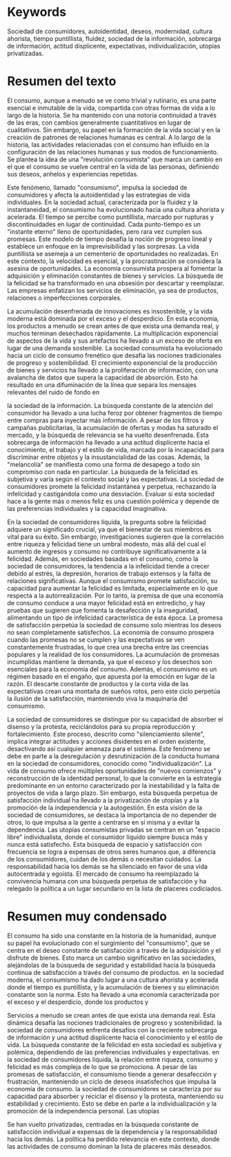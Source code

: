 # Keywords

Sociedad de consumidores, autoidentidad, deseos, modernidad, cultura ahorista, tiempo puntillista, fluidez, sociedad de la información, sobrecarga de información, actitud displicente, expectativas, individualización, utopías privatizadas. 
# Resumen del texto

El consumo, aunque a menudo se ve como trivial y rutinario, es una parte esencial e inmutable de la vida, compartida con otras formas de vida a lo largo de la historia. Se ha mantenido con una notoria continuidad a través de las eras, con cambios generalmente cuantitativos en lugar de cualitativos. Sin embargo, su papel en la formación de la vida social y en la creación de patrones de relaciones humanas es central. A lo largo de la historia, las actividades relacionadas con el consumo han influido en la configuración de las relaciones humanas y sus modos de funcionamiento. Se plantea la idea de una "revolución consumista" que marca un cambio en el que el consumo se vuelve central en la vida de las personas, definiendo sus deseos, anhelos y experiencias repetidas. 

Este fenómeno, llamado "consumismo", impulsa la sociedad de consumidores y afecta la autoidentidad y las estrategias de vida individuales. En la sociedad actual, caracterizada por la fluidez y la instantaneidad, el consumismo ha evolucionado hacia una cultura ahorista y acelerada. El tiempo se percibe como puntillista, marcado por rupturas y discontinuidades en lugar de continuidad. Cada punto-tiempo es un "instante eterno" lleno de oportunidades, pero rara vez cumplen sus promesas. Este modelo de tiempo desafía la noción de progreso lineal y establece un enfoque en la imprevisibilidad y las sorpresas. La vida puntillista se asemeja a un cementerio de oportunidades no realizadas. En este contexto, la velocidad es esencial, y la procrastinación se considera la asesina de oportunidades. La economía consumista prospera al fomentar la adquisición y eliminación constantes de bienes y servicios. La búsqueda de la felicidad se ha transformado en una obsesión por descartar y reemplazar. Las empresas enfatizan los servicios de eliminación, ya sea de productos, relaciones o imperfecciones corporales. 

La acumulación desenfrenada de innovaciones es insostenible, y la vida moderna está dominada por el exceso y el desperdicio. En esta economía, los productos a menudo se crean antes de que exista una demanda real, y muchos terminan desechados rápidamente. La multiplicación exponencial de aspectos de la vida y sus artefactos ha llevado a un exceso de oferta en lugar de una demanda sostenible. La sociedad consumista ha evolucionado hacia un ciclo de consumo frenético que desafía las nociones tradicionales de progreso y sostenibilidad. El crecimiento exponencial de la producción de bienes y servicios ha llevado a la proliferación de información, con una avalancha de datos que supera la capacidad de absorción. Esto ha resultado en una difuminación de la línea que separa los mensajes relevantes del ruido de fondo en

la sociedad de la información. La búsqueda constante de la atención del consumidor ha llevado a una lucha feroz por obtener fragmentos de tiempo entre compras para inyectar más información. A pesar de los filtros y campañas publicitarias, la acumulación de ofertas y modas ha saturado el mercado, y la búsqueda de relevancia se ha vuelto desenfrenada. Esta sobrecarga de información ha llevado a una actitud displicente hacia el conocimiento, el trabajo y el estilo de vida, marcada por la incapacidad para discriminar entre objetos y la insustancialidad de las cosas. Además, la "melancolía" se manifiesta como una forma de desapego a todo sin compromiso con nada en particular. La búsqueda de la felicidad es subjetiva y varía según el contexto social y las expectativas. La sociedad de consumidores promete la felicidad instantánea y perpetua, rechazando la infelicidad y castigándola como una desviación. Evaluar si esta sociedad hace a la gente más o menos feliz es una cuestión polémica y depende de las preferencias individuales y la capacidad imaginativa.

En la sociedad de consumidores líquida, la pregunta sobre la felicidad adquiere un significado crucial, ya que el bienestar de sus miembros es vital para su éxito. Sin embargo, investigaciones sugieren que la correlación entre riqueza y felicidad tiene un umbral modesto, más allá del cual el aumento de ingresos y consumo no contribuye significativamente a la felicidad. Además, en sociedades basadas en el consumo, como la sociedad de consumidores, la tendencia a la infelicidad tiende a crecer debido al estrés, la depresión, horarios de trabajo extensos y la falta de relaciones significativas. Aunque el consumismo promete satisfacción, su capacidad para aumentar la felicidad es limitada, especialmente en lo que respecta a la autorrealización. Por lo tanto, la premisa de que una economía de consumo conduce a una mayor felicidad está en entredicho, y hay pruebas que sugieren que fomenta la desafección y la inseguridad, alimentando un tipo de infelicidad característica de esta época. La promesa de satisfacción perpetúa la sociedad de consumo solo mientras los deseos no sean completamente satisfechos. La economía de consumo prospera cuando las promesas no se cumplen y las expectativas se ven constantemente frustradas, lo que crea una brecha entre las creencias populares y la realidad de los consumidores. La acumulación de promesas incumplidas mantiene la demanda, ya que el exceso y los desechos son esenciales para la economía del consumo. Además, el consumismo es un régimen basado en el engaño, que apuesta por la emoción en lugar de la razón. El descarte constante de productos y la corta vida de las expectativas crean una montaña de sueños rotos, pero este ciclo perpetúa la ilusión de la satisfacción, manteniendo viva la maquinaria del consumismo. 

La sociedad de consumidores se distingue por su capacidad de absorber el disenso y la protesta, reciclándolos para su propia reproducción y fortalecimiento. Este proceso, descrito como "silenciamiento silente", implica integrar actitudes y acciones disidentes en el orden existente, desactivando así cualquier amenaza para el sistema. Este fenómeno se debe en parte a la desregulación y desrutinización de la conducta humana en la sociedad de consumidores, conocido como "individualización". La vida de consumo ofrece múltiples oportunidades de "nuevos comienzos" y reconstrucción de la identidad personal, lo que la convierte en la estrategia predominante en un entorno caracterizado por la inestabilidad y la falta de proyectos de vida a largo plazo. Sin embargo, esta búsqueda perpetua de satisfacción individual ha llevado a la privatización de utopías y a la promoción de la independencia y la autogestión. En esta visión de la sociedad de consumidores, se destaca la importancia de no depender de otros, lo que impulsa a la gente a centrarse en sí misma y a evitar la dependencia. Las utopías consumistas privadas se centran en un "espacio libre" individualista, donde el consumidor líquido siempre busca más y nunca está satisfecho. Esta búsqueda de espacio y satisfacción con frecuencia se logra a expensas de otros seres humanos que, a diferencia de los consumidores, cuidan de los demás o necesitan cuidados. La responsabilidad hacia los demás se ha silenciado en favor de una vida autocentrada y egoísta. El mercado de consumo ha reemplazado la convivencia humana con una búsqueda perpetua de satisfacción y ha relegado la política a un lugar secundario en la lista de placeres codiciados.
# Resumen muy condensado

El consumo ha sido una constante en la historia de la humanidad, aunque su papel ha evolucionado con el surgimiento del "consumismo", que se centra en el deseo constante de satisfacción a través de la adquisición y el disfrute de bienes. Esto marca un cambio significativo en las sociedades, alejándolas de la búsqueda de seguridad y estabilidad hacia la búsqueda continua de satisfacción a través del consumo de productos. en la sociedad moderna, el consumismo ha dado lugar a una cultura ahorista y acelerada donde el tiempo es puntillista, y la acumulación de bienes y su eliminación constante son la norma. Esto ha llevado a una economía caracterizada por el exceso y el desperdicio, donde los productos y

Servicios a menudo se crean antes de que exista una demanda real. Esta dinámica desafía las nociones tradicionales de progreso y sostenibilidad. la sociedad de consumidores enfrenta desafíos con la creciente sobrecarga de información y una actitud displicente hacia el conocimiento y el estilo de vida. La búsqueda constante de la felicidad en esta sociedad es subjetiva y polémica, dependiendo de las preferencias individuales y expectativas. en la sociedad de consumidores líquida, la relación entre riqueza, consumo y felicidad es más compleja de lo que se promociona. A pesar de las promesas de satisfacción, el consumismo tiende a generar desafección y frustración, manteniendo un ciclo de deseos insatisfechos que impulsa la economía de consumo. la sociedad de consumidores se caracteriza por su capacidad para absorber y reciclar el disenso y la protesta, manteniendo su estabilidad y crecimiento. Esto se debe en parte a la individualización y la promoción de la independencia personal. Las utopías

Se han vuelto privatizadas, centradas en la búsqueda constante de satisfacción individual a expensas de la dependencia y la responsabilidad hacia los demás. La política ha perdido relevancia en este contexto, donde las actividades de consumo dominan la lista de placeres más deseados. 